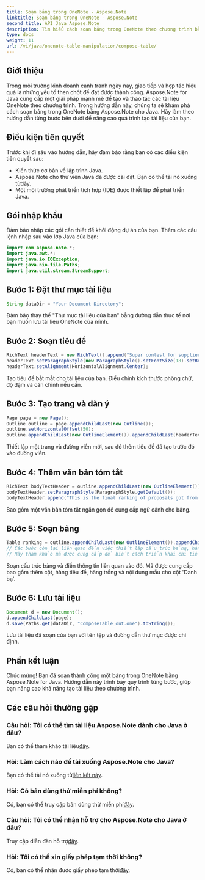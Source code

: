 ```yaml
---
title: Soạn bảng trong OneNote - Aspose.Note
linktitle: Soạn bảng trong OneNote - Aspose.Note
second_title: API Java Aspose.Note
description: Tìm hiểu cách soạn bảng trong OneNote theo chương trình bằng Aspose.Note for Java. Hướng dẫn từng bước để tạo tài liệu hiệu quả.
type: docs
weight: 11
url: /vi/java/onenote-table-manipulation/compose-table/
---
```

## Giới thiệu
Trong môi trường kinh doanh cạnh tranh ngày nay, giao tiếp và hợp tác hiệu quả là những yếu tố then chốt để đạt được thành công. Aspose.Note for Java cung cấp một giải pháp mạnh mẽ để tạo và thao tác các tài liệu OneNote theo chương trình. Trong hướng dẫn này, chúng ta sẽ khám phá cách soạn bảng trong OneNote bằng Aspose.Note cho Java. Hãy làm theo hướng dẫn từng bước bên dưới để nâng cao quá trình tạo tài liệu của bạn.
## Điều kiện tiên quyết
Trước khi đi sâu vào hướng dẫn, hãy đảm bảo rằng bạn có các điều kiện tiên quyết sau:
- Kiến thức cơ bản về lập trình Java.
-  Aspose.Note cho thư viện Java đã được cài đặt. Bạn có thể tải nó xuống từ[đây](https://releases.aspose.com/note/java/).
- Một môi trường phát triển tích hợp (IDE) được thiết lập để phát triển Java.
## Gói nhập khẩu
Đảm bảo nhập các gói cần thiết để khởi động dự án của bạn. Thêm các câu lệnh nhập sau vào lớp Java của bạn:
```java
import com.aspose.note.*;
import java.awt.*;
import java.io.IOException;
import java.nio.file.Paths;
import java.util.stream.StreamSupport;
```
## Bước 1: Đặt thư mục tài liệu
```java
String dataDir = "Your Document Directory";
```
Đảm bảo thay thế "Thư mục tài liệu của bạn" bằng đường dẫn thực tế nơi bạn muốn lưu tài liệu OneNote của mình.
## Bước 2: Soạn tiêu đề
```java
RichText headerText = new RichText().append("Super contest for suppliers.");
headerText.setParagraphStyle(new ParagraphStyle().setFontSize(18).setBold(true));
headerText.setAlignment(HorizontalAlignment.Center);
```
Tạo tiêu đề bắt mắt cho tài liệu của bạn. Điều chỉnh kích thước phông chữ, độ đậm và căn chỉnh nếu cần.
## Bước 3: Tạo trang và dàn ý
```java
Page page = new Page();
Outline outline = page.appendChildLast(new Outline());
outline.setHorizontalOffset(50);
outline.appendChildLast(new OutlineElement()).appendChildLast(headerText);
```
Thiết lập một trang và đường viền mới, sau đó thêm tiêu đề đã tạo trước đó vào đường viền.
## Bước 4: Thêm văn bản tóm tắt
```java
RichText bodyTextHeader = outline.appendChildLast(new OutlineElement()).appendChildLast(new RichText());
bodyTextHeader.setParagraphStyle(ParagraphStyle.getDefault());
bodyTextHeader.append("This is the final ranking of proposals got from our suppliers.");
```
Bao gồm một văn bản tóm tắt ngắn gọn để cung cấp ngữ cảnh cho bảng.
## Bước 5: Soạn bảng
```java
Table ranking = outline.appendChildLast(new OutlineElement()).appendChildLast(new Table());
// Các bước còn lại liên quan đến việc thiết lập cấu trúc bảng, hàng tiêu đề và thêm các hàng trống.
// Hãy tham khảo mã được cung cấp để biết cách triển khai chi tiết.
```
Soạn cấu trúc bảng và điền thông tin liên quan vào đó. Mã được cung cấp bao gồm thêm cột, hàng tiêu đề, hàng trống và nội dung mẫu cho cột 'Danh bạ'.
## Bước 6: Lưu tài liệu
```java
Document d = new Document();
d.appendChildLast(page);
d.save(Paths.get(dataDir, "ComposeTable_out.one").toString());
```
Lưu tài liệu đã soạn của bạn với tên tệp và đường dẫn thư mục được chỉ định.
## Phần kết luận
Chúc mừng! Bạn đã soạn thành công một bảng trong OneNote bằng Aspose.Note for Java. Hướng dẫn này trình bày quy trình từng bước, giúp bạn nâng cao khả năng tạo tài liệu theo chương trình.
## Các câu hỏi thường gặp
### Câu hỏi: Tôi có thể tìm tài liệu Aspose.Note dành cho Java ở đâu?
 Bạn có thể tham khảo tài liệu[đây](https://reference.aspose.com/note/java/).
### Hỏi: Làm cách nào để tải xuống Aspose.Note cho Java?
 Bạn có thể tải nó xuống từ[liên kết này](https://releases.aspose.com/note/java/).
### Hỏi: Có bản dùng thử miễn phí không?
 Có, bạn có thể truy cập bản dùng thử miễn phí[đây](https://releases.aspose.com/).
### Câu hỏi: Tôi có thể nhận hỗ trợ cho Aspose.Note cho Java ở đâu?
 Truy cập diễn đàn hỗ trợ[đây](https://forum.aspose.com/c/note/28).
### Hỏi: Tôi có thể xin giấy phép tạm thời không?
 Có, bạn có thể nhận được giấy phép tạm thời[đây](https://purchase.aspose.com/temporary-license/).